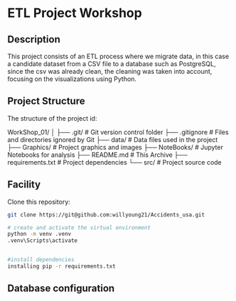 # ETL Project Workshop

## Description

This project consists of an ETL process where we migrate data, in this case a candidate dataset from a CSV file to a database such as PostgreSQL, since the csv was already clean, the cleaning was taken into account, focusing on the visualizations using Python.

## Project Structure
The structure of the project id:

WorkShop_01/
│
├── .git/               # Git version control folder
├── .gitignore          # Files and directories ignored by Git
├── data/               # Data files used in the project
├── Graphics/           # Project graphics and images
├── NoteBooks/          # Jupyter Notebooks for analysis
├── README.md           # This Archive
├── requirements.txt    # Project dependencies
└── src/                # Project source code

## Facility

Clone this repository:

```bash
git clone https://git@github.com:willyoung21/Accidents_usa.git

# create and activate the virtual environment
python -m venv .venv
.venv\Scripts\activate


#install dependencies
installing pip -r requirements.txt

```

## Database configuration

